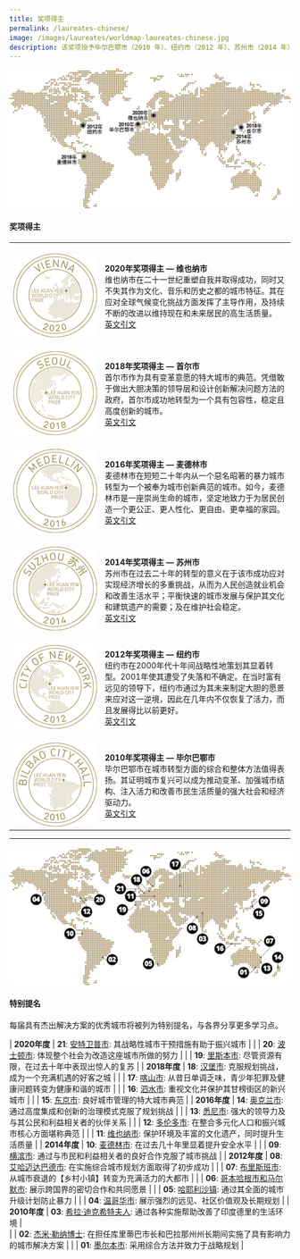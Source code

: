 ```yaml
---
title: 奖项得主
permalink: /laureates-chinese/
image: /images/laureates/worldmap-laureates-chinese.jpg
description: 该奖项授予毕尔巴鄂市（2010 年）、纽约市（2012 年）、苏州市（2014 年）、麦德林市（2016 年）、首尔市（2018 年）和维也纳市（2020 年）。
---
```


![奖项得主](/images/laureates/worldmap-laureates-chinese.jpg/)

#### **奖项得主**

<table style="width: 100%;" border="0" cellpadding="10">
<tbody>
<tr>
<td style="width: 150px;"><br><img src="/images/laureates/vienna-medal.png" alt="维也纳市" /><br></td>
<td><br><strong>2020年奖项得主 — 维也纳市</strong><br />维也纳市在二十一世纪重塑自我并取得成功，同时又不失其作为文化、音乐和历史之都的城市特征。其在应对全球气候变化挑战方面发挥了主导作用，及持续不断的改进以维持现在和未来居民的高生活质量。<br><a href="/vienna/">英文引文</a></td>
</tr>
<tr>
<td style="width: 150px;"><br><img src="/images/laureates/seoul-medal.png" alt="首尔市" /><br></td>
<td><br><strong>2018年奖项得主 — 首尔市</strong><br />首尔市作为具有变革意愿的特大城市的典范。凭借敢于做出大胆决策的领导层和设计创新解决问题方法的政府，首尔市成功地转型为一个具有包容性，稳定且高度创新的城市。<br><a href="/seoul/">英文引文</a></td>
</tr>
<tr>
<td><br><img src="/images/laureates/medellin-medal.png" alt="麦德林市" /><br></td>
<td><br><strong>2016年奖项得主 — 麦德林市</strong><br />麦德林市在短短二十年内从一个惡名昭著的暴力城市转型为一个被奉为城市创新典范的城市。如今，麦德林市是一座崇尚生命的城市，坚定地致力于为居民创造一个更公正、更人性化、更自由、更幸福的家园。<br><a href="/medellin/">英文引文</a></td>
</tr> 
<tr>
<td><br><img src="/images/laureates/suzhou-medal.png" alt="苏州市" /><br></td>
<td><br><strong>2014年奖项得主 — 苏州市</strong><br />苏州市在过去二十年的转型的意义在于该市成功应对实现经济增长的多重挑战，从而为人民创造就业机会和改善生活水平；平衡快速的城市发展与保护其文化和建筑遗产的需要；及在维护社会稳定。<br><a href="/suzhou/">英文引文</a></td>
</tr> 
<tr>
<td><br><img src="/images/laureates/nyc-medal.png" alt="纽约市" /><br></td>
<td><br><strong>2012年奖项得主 — 纽约市</strong><br />纽约市在2000年代十年间战略性地策划其显着转型。2001年使其遭受了失落和不确定。在当时富有远见的领导下，纽约市通过为其未来制定大胆的愿景来应对这一逆境，因此在几年内不仅恢复了活力，而且发展得比以前更好。<br><a href="/nyc/">英文引文</a></td>
</tr>
<tr>
<td><br><img src="/images/laureates/bilbao-medal.png" alt="毕尔巴鄂市" /><br></td>
<td><br><strong>2010年奖项得主 — 毕尔巴鄂市</strong><br />毕尔巴鄂市在城市转型方面的综合和整体方法值得表扬。其证明城市复兴可以成为推动变革、加强城市结构、注入活力和改善市民生活质量的强大社会和经济驱动力。<br><a href="/bilbao/">英文引文</a></td>
</tr> 
</tbody>
</table>

---

![特别提名](/images/laureates/worldmap-special-mentions.jpg/)

#### **特别提名**

每届具有杰出解决方案的优秀城市将被列为特别提名，与各界分享更多学习点。

| **2020年度** | **21**: [安特卫普市](/antwerp/): 其战略性城市干预措施有助于振兴城市 |
| | **20**: [波士顿市](/boston/): 体现整个社会为改造这座城市所做的努力 | 
| | **19**: [里斯本市](/lisbon/): 尽管资源有限，在过去十年中表现出惊人的复苏 |
| **2018年度** | **18**: [汉堡市](/hamburg/): 克服规划挑战，成为一个充满机遇的好客之城 | 
| | **17**: [喀山市](/kazan/): 从昔日单调乏味，青少年犯罪及健康问题转变为健康和谐的城市 |
| | **16**: [泗水市](/surabaya/): 重视文化并保护其甘榜街区的新兴城市 | 
| | **15**: [东京市](/tokyo/): 良好城市管理的特大城市典范 |
| **2016年度** | **14**: [奥克兰市](/auckland/): 通过高度集成和创新的治理模式克服了规划挑战 |
| | **13**: [悉尼市](/sydney/): 强大的领导力及与其公民和利益相关者的伙伴关系 |
| | **12**: [多伦多市](/toronto/): 在整合多元化人口和振兴城市核心方面堪称典范 | 
| | **11**: [维也纳市](/vienna-sm/): 保护环境及丰富的文化遗产，同时提升生活质量 | 
| **2014年度** | **10**: [麦德林市](/medellin-sm/): 在过去几十年里显着提升安全水平 | 
| | **09**: [横滨市](/yokohama/): 通过与市民和利益相关者的良好合作克服了城市挑战 | 
| **2012年度** | **08**: [艾哈迈达巴德市](/ahmedabad/): 在实施综合城市规划方面取得了初步成功 | 
| | **07**: [布里斯班市](/brisbane/): 从城市衰退的【乡村小镇】转变为充满活力的大都市 | 
| | **06**: [哥本哈根市和马尔默市](/copenhagen-malmo/): 展示跨国界的密切合作和共同愿景 | 
| | **05**: [哈耶利沙镇](/khayelitsha/): 通过其全面的城市升级计划防止暴力 | 
| | **04**: [温哥华市](/vancouver/): 展示强烈的远见、社区价值观及长期规划 | 
| **2010年度** | **03**: [希拉·迪克希特夫人](/sheila-dikshit/): 通过各种实施帮助改善了印度德里的生活环境 |  
| | **02**: [杰米·勒纳博士](/jaime-lerner/): 在担任库里蒂巴市长和巴拉那州州长期间实施了具有影响力的城市解决方案 | 
| | **01**: [墨尔本市](/melbourne/): 采用综合方法并致力于战略规划 | 

